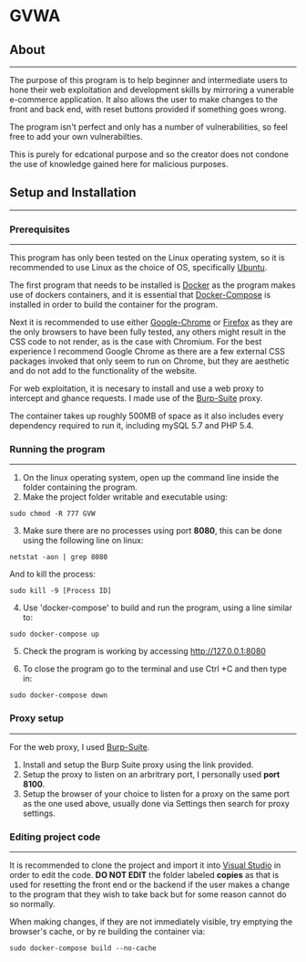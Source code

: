 # GVWA

## About
-----------
The purpose of this program is to help beginner and intermediate users to hone their web exploitation and development skills by mirroring a vunerable e-commerce application. It also allows the user to make changes to the front and back end, with reset buttons provided if something goes wrong.

The program isn't perfect and only has a number of vulnerabilities, so feel free to add your own vulnerabilties.

This is purely for edcational purpose and so the creator does not condone the use of knowledge gained here for malicious purposes.

## Setup and Installation
------------------------

### Prerequisites
------------------
This program has only been tested on the Linux operating system, so it is recommended to use Linux as the choice of OS, specifically [Ubuntu](https://ubuntu.com/download/desktop).

The first program that needs to be installed is [Docker](https://docs.docker.com/engine/install/ubuntu/) as the program makes use of dockers containers, and it is essential that [Docker-Compose](https://docs.docker.com/compose/install/) is installed in order to build the container for the program.

Next it is recommended to use either [Google-Chrome](https://support.google.com/chrome/answer/95346?co=GENIE.Platform%3DDesktop&hl=en) or [Firefox](https://www.mozilla.org/en-GB/firefox/new/) as they are the only browsers to have been fully tested, any others might result in the CSS code to not render, as is the case with Chromium. For the best experience I recommend Google Chrome as there are a few external CSS packages invoked that only seem to run on Chrome, but they are aesthetic and do not add to the functionality of the website.

For web exploitation, it is necesary to install and use a web proxy to intercept and ghance requests. I made use of the [Burp-Suite](https://portswigger.net/burp/communitydownload) proxy.

The container takes up roughly 500MB of space as it also includes every dependency required to run it, including mySQL 5.7 and PHP 5.4.

### Running the program
-------------------------
1. On the linux operating system, open up the command line inside the folder containing the program.
2. Make the project folder writable and executable using:
```
sudo chmod -R 777 GVW
```
3. Make sure there are no processes using port **8080**, this can be done using the following line on linux:

```
netstat -aon | grep 8080
```
And to kill the process:

```
sudo kill -9 [Process ID]
```

4. Use 'docker-compose' to build and run the program, using a line similar to:

```
sudo docker-compose up 
```


5. Check the program is working by accessing http://127.0.0.1:8080

6. To close the program go to the terminal and use Ctrl +C and then type in:
```
sudo docker-compose down
```
### Proxy setup
---------------------
For the web proxy, I used [Burp-Suite](https://portswigger.net/burp/communitydownload).

1. Install and setup the Burp Suite proxy using the link provided.
2. Setup the proxy to listen on an arbritrary port, I personally used **port 8100**.
3. Setup the browser of your choice to listen for a proxy on the same port as the one used above, usually done via Settings then search for proxy settings.

### Editing project code
---------------------------
It is recommended to clone the project and import it into [Visual Studio](https://code.visualstudio.com/download) in order to edit the code. **DO NOT EDIT** the folder labeled **copies** as that is used for resetting the front end or the backend if the user makes a change to the program that they wish to take back but for some reason cannot do so normally.

When making changes, if they are not immediately visible, try emptying the browser's cache, or by re building the container via:

```
sudo docker-compose build --no-cache
```
